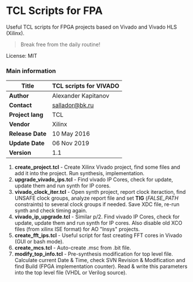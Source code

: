 # TCL Scripts for FPA
Useful TCL scripts for FPGA projects based on Vivado and Vivado HLS (Xilinx).

> Break free from the daily routine!  

License: MIT

### Main information


| **Title**         | TCL scripts for VIVADO|
| -- | -- |
| **Author**        | Alexander Kapitanov   |
| **Contact**       | sallador@bk.ru        |
| **Project lang**  | TCL                   |
| **Vendor**        | Xilinx                |
| **Release Date**  | 10 May 2016           |
| **Update  Date**  | 06 Nov 2019           |
| **Version**       | 1.1                   |


1. **create_project.tcl** - Create Xilinx Vivado project, find some files and add it into the project. Run synthesis, implementation.
2. **upgrade_vivado_ips.tcl** - Find vivado IP Cores, check for update, update them and run synth for IP cores.
3. **vivado_clock_iter.tcl** - Open synth project, report clock iteraction, find UNSAFE clock groups, analyze report file and set **TIG** (_FALSE_PATH_ constraints) to several clock groups if needed. Save XDC file, re-run synth and check timing again.
4. **vivado_ip_upgrade.tcl** - Similar p/2. Find vivado IP Cores, check for update, update them and run synth for IP cores. Also disable old XCO files (from xilinx ISE format) for AO "Insys" projects.
5. **create_fft_ips.tcl** - Useful script for fast creating FFT cores in Vivado (GUI or bash mode).
6. **create_mcs.tcl** - Auto-create .msc from .bit file.
7. **modify_top_info.tcl** - Pre-synthesis modification for top level file. Calculate current Date & Time, check SVN Revision & Modification and find Build (FPGA implementation counter). Read & write this parameters into the top level file (VHDL or Verilog source).
